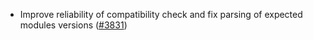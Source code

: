 - Improve reliability of compatibility check and fix parsing of expected modules
  versions ([\#3831](https://github.com/informalsystems/hermes/issues/3831))